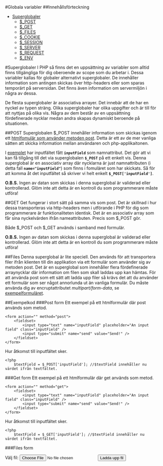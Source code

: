 #Globala variabler
##Innehållsförteckning
* [Superglobaler](#superglobaler)
	* [$_POST](#post)
	* [$_GET](#get)
	* [$_FILES](#files)
	* [$_COOKIE](#cookie)
	* [$_SESSION](#session)
	* [$_SERVER](#server)
	* [$_REQUEST](#request)
	* [$_ENV](#env)

#Superglobaler
I PHP så finns det en uppsättning av variabler som alltid finns tillgängliga för dig oberoende av scope som du arbetar i. Dessa variabler kallas för globaler alternativt superglobaler. De innehåller information som antingen skickas över http-headers eller som sparas temporärt på serversidan. Det finns även information om servermiljön i några av dessa.

De flesta superglobaler är associativa arrayer. Det innebär att de har en nyckel av typen sträng. Olika superglobaler har olika uppgifter och är till för att nyttjas på olika vis. Några av dem består av en uppsättning fördefinerade nycklar medan andra skapas dynamiskt beroende på situationen.

##POST
Superglobalen $_POST innehåller information som skickas igenom ett [htmlfomulär som använder metoden post](#post-form). Detta är ett av de mer vanliga sätten att skicka information mellan användaren och php-applikaitonen.

I [exemplet](#post-form) har inputfältet fått __`inputField`__ som namnattribut. Det gör att vi kan få tillgång till det via superglobalen __`$_POST`__ på ett enkelt vis. Denna superglobal är en associativ array där nycklarna är just namnattributen (i detta fall __`name="inputField"`__) som finns i fomuläret som har skickats. Så för att komma åt det inputfältet så skriver vi helt enkelt __`$_POST['inputField']`__.

__O.B.S.__ Ingen av datan som skickas i denna superglobal är validerad eller kontrollerad. Glöm inte att detta är en kontroll du som programmerare måste utföra!

##GET
Get fungerar i stort sätt på samma vis som post. Det är skillnad i hur dessa transporteras via http-headers men i utförande i PHP för dig som programmerare är funktionaliteten identisk. Det är en associativ array som får sina nyckelvärden ifrån nameattributen. Precis som $_POST gör.

Både $_POST och $_GET används i samband med formulär.

__O.B.S.__ Ingen av datan som skickas i denna superglobal är validerad eller kontrollerad. Glöm inte att detta är en kontroll du som programmerare måste utföra!

##Files
Denna superglobal är lite speciell. Den används för att transportera filer ifrån klienten till din applikation via ett formulär som använder sig av metoden post. Det är en superglobal som innehåller flera fördefinerade arraynycklar där information om filen som skall laddas upp kan hämtas. För att använda post som ett sätt att ladda upp filer så krävs det att du använder ett formulär som ser något annorlunda ut än vanliga formulär. Du måste använda dig av encruptattributet _multipart/form-data_, se [exempelformuläret](#files-form).

##Exempelkod
###Post form
Ett exempel på ett htmlformulär där post används som metod.

	<form action="" method="post">
		<fieldset>
			<input type="text" name="inputField" placeholder="An input field" class="inputField" />
			<input type="submit" name="send" value="Send!" />
		</fieldset>
	</form>

Hur åtkomst till inputfältet sker.

	<?php
		$textField = $_POST['inputField']; //$textField innehåller nu värdet ifrån textfältet.

###Get form
Ett exempel på ett htmlformulär där get används som metod.

	<form action="" method="get">
		<fieldset>
			<input type="text" name="inputField" placeholder="An input field" class="inputField" />
			<input type="submit" name="send" value="Send!" />
		</fieldset>
	</form>

Hur åtkomst till inputfältet sker.

	<?php
		$textField = $_GET['inputField']; //$textField innehåller nu värdet ifrån textfältet.

###Files form
	<form action="" method="post" encode="multipart/form-data">
		<input type="hidden" name="MAX_FILE_SIZE" value="30000">
		Välj fil: <input name="fileToUpload" type="file" />
		<input type="submit" value="Ladda upp fil" />
	</form>